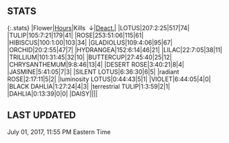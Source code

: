 
## STATS

{:.stats}
|<span class="stat_header">Flower</span>|<span class="stat_header stat_hours"><a href="https://tankpit-flowers.github.io/stats">Hours</a></span>|<span class="stat_header stat_kills stat_sorted">Kills &nbsp;&darr;</span>|<span class="stat_header stat_deactivated"><a href="https://tankpit-flowers.github.io/stats-deact">Deact.</a></span>|
|<span class="red">LOTUS</span><span class="awards-container"><span class="awards-sprite a0-3"></span><span class="awards-sprite a1-3"></span><span class="awards-sprite a2-2"></span><span class="awards-sprite a3-2"></span><span class="awards-sprite a5-2"></span></span>|<span class="stat stat_hours">207:2:25</span>|<span class="stat stat_kills stat_sorted">517</span>|<span class="stat stat_deactivated">74</span>|
|<span class="red">TULIP</span><span class="awards-container"><span class="awards-sprite a0-3"></span><span class="awards-sprite a1-1"></span><span class="awards-sprite a2-1"></span><span class="awards-sprite a3-1"></span><span class="awards-sprite a5-1"></span></span>|<span class="stat stat_hours">105:7:21</span>|<span class="stat stat_kills stat_sorted">179</span>|<span class="stat stat_deactivated">41</span>|
|<span class="red">ROSE</span><span class="awards-container"><span class="awards-sprite a0-3"></span><span class="awards-sprite a1-1"></span><span class="awards-sprite a2-2"></span><span class="awards-sprite a3-2"></span><span class="awards-sprite a5-2"></span><span class="awards-sprite a7-1"></span><span class="awards-sprite a8-1"></span></span>|<span class="stat stat_hours">253:51:06</span>|<span class="stat stat_kills stat_sorted">115</span>|<span class="stat stat_deactivated">61</span>|
|<span class="red">HIBISCUS</span><span class="awards-container"><span class="awards-sprite a0-3"></span><span class="awards-sprite a1-1"></span><span class="awards-sprite a2-1"></span><span class="awards-sprite a3-1"></span><span class="awards-sprite a5-1"></span></span>|<span class="stat stat_hours">100:1:00</span>|<span class="stat stat_kills stat_sorted">103</span>|<span class="stat stat_deactivated">34</span>|
|<span class="red">GLADIOLUS</span><span class="awards-container"><span class="awards-sprite a0-3"></span><span class="awards-sprite a2-2"></span><span class="awards-sprite a3-1"></span><span class="awards-sprite a5-3"></span></span>|<span class="stat stat_hours">109:4:06</span>|<span class="stat stat_kills stat_sorted">95</span>|<span class="stat stat_deactivated">67</span>|
|<span class="red">ORCHID</span><span class="awards-container"><span class="awards-sprite a0-3"></span></span>|<span class="stat stat_hours">20:2:55</span>|<span class="stat stat_kills stat_sorted">47</span>|<span class="stat stat_deactivated">7</span>|
|<span class="red">HYDRANGEA</span><span class="awards-container"><span class="awards-sprite a0-3"></span><span class="awards-sprite a2-1"></span><span class="awards-sprite a3-1"></span><span class="awards-sprite a5-3"></span></span>|<span class="stat stat_hours">152:6:14</span>|<span class="stat stat_kills stat_sorted">46</span>|<span class="stat stat_deactivated">21</span>|
|<span class="red">LILAC</span><span class="awards-container"><span class="awards-sprite a0-3"></span><span class="awards-sprite a5-2"></span></span>|<span class="stat stat_hours">22:7:05</span>|<span class="stat stat_kills stat_sorted">38</span>|<span class="stat stat_deactivated">11</span>|
|<span class="red">TRILLIUM</span><span class="awards-container"><span class="awards-sprite a0-3"></span><span class="awards-sprite a3-1"></span><span class="awards-sprite a4-3"></span><span class="awards-sprite a5-2"></span><span class="awards-sprite a7-1"></span></span>|<span class="stat stat_hours">101:31:45</span>|<span class="stat stat_kills stat_sorted">32</span>|<span class="stat stat_deactivated">10</span>|
|<span class="red">BUTTERCUP</span><span class="awards-container"><span class="awards-sprite a0-3"></span></span>|<span class="stat stat_hours">27:45:40</span>|<span class="stat stat_kills stat_sorted">25</span>|<span class="stat stat_deactivated">12</span>|
|<span class="red">CHRYSANTHEMUM</span><span class="awards-container"><span class="awards-sprite a0-3"></span><span class="awards-sprite a5-3"></span></span>|<span class="stat stat_hours">9:8:46</span>|<span class="stat stat_kills stat_sorted">13</span>|<span class="stat stat_deactivated">4</span>|
|<span class="orange">DESERT ROSE</span><span class="awards-container"><span class="awards-sprite a0-3"></span><span class="awards-sprite a5-3"></span></span>|<span class="stat stat_hours">3:40:21</span>|<span class="stat stat_kills stat_sorted">8</span>|<span class="stat stat_deactivated">4</span>|
|<span class="red">JASMINE</span><span class="awards-container"><span class="awards-sprite a0-3"></span><span class="awards-sprite a5-1"></span></span>|<span class="stat stat_hours">5:41:05</span>|<span class="stat stat_kills stat_sorted">7</span>|<span class="stat stat_deactivated">3</span>|
|<span class="orange">SILENT LOTUS</span><span class="awards-container"><span class="awards-sprite a0-3"></span><span class="awards-sprite a5-2"></span></span>|<span class="stat stat_hours">6:36:30</span>|<span class="stat stat_kills stat_sorted">6</span>|<span class="stat stat_deactivated">5</span>|
|<span class="purple">radiant ROSE</span><span class="awards-container"><span class="awards-sprite a0-3"></span><span class="awards-sprite a5-2"></span></span>|<span class="stat stat_hours">2:17:11</span>|<span class="stat stat_kills stat_sorted">5</span>|<span class="stat stat_deactivated">2</span>|
|<span class="purple">luminosity LOTUS</span><span class="awards-container"><span class="awards-sprite a5-1"></span></span>|<span class="stat stat_hours">0:44:43</span>|<span class="stat stat_kills stat_sorted">5</span>|<span class="stat stat_deactivated">1</span>|
|<span class="red">VIOLET</span><span class="awards-container"><span class="awards-sprite a0-2"></span><span class="awards-sprite a5-2"></span></span>|<span class="stat stat_hours">6:44:05</span>|<span class="stat stat_kills stat_sorted">4</span>|<span class="stat stat_deactivated">0</span>|
|<span class="orange">BLACK DAHLIA</span><span class="awards-container"><span class="awards-sprite a0-2"></span></span>|<span class="stat stat_hours">1:27:24</span>|<span class="stat stat_kills stat_sorted">4</span>|<span class="stat stat_deactivated">3</span>|
|<span class="purple">terrestrial TULIP</span><span class="awards-container"><span class="awards-sprite a0-1"></span><span class="awards-sprite a5-3"></span></span>|<span class="stat stat_hours">1:3:59</span>|<span class="stat stat_kills stat_sorted">2</span>|<span class="stat stat_deactivated">1</span>|
|<span class="red">DAHLIA</span><span class="awards-container"><span class="awards-sprite a0-3"></span><span class="awards-sprite a1-1"></span><span class="awards-sprite a3-2"></span><span class="awards-sprite a5-2"></span></span>|<span class="stat stat_hours">0:13:39</span>|<span class="stat stat_kills stat_sorted">0</span>|<span class="stat stat_deactivated">0</span>|
|<span class="red">DAISY</span><span class="awards-container"><span class="awards-sprite a0-3"></span><span class="awards-sprite a5-2"></span></span>|<span class="stat stat_hours"></span>|<span class="stat stat_kills stat_sorted"></span>|<span class="stat stat_deactivated"></span>|

## LAST UPDATED

<span class="last_updated">July 01, 2017, 11:55 PM Eastern Time</span>
